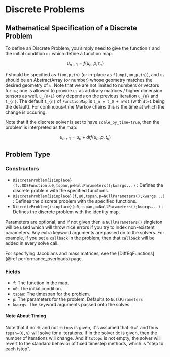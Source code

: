 # Discrete Problems

## Mathematical Specification of a Discrete Problem

To define an Discrete Problem, you simply need to give the function ``f`` and the initial
condition ``u₀`` which define a function map:

```math
u_{n+1} = f(u_{n},p,t_{n})
```

`f` should be specified as `f(un,p,tn)` (or in-place as `f(unp1,un,p,tn)`), and `u₀` should
be an AbstractArray (or number) whose geometry matches the desired geometry of `u`.
Note that we are not limited to numbers or vectors for `u₀`; one is allowed to
provide `u₀` as arbitrary matrices / higher dimension tensors as well. ``u_{n+1}`` only depends on the previous
iteration ``u_{n}`` and ``t_{n}``. The default ``t_{n}`` of `FunctionMap` is
``t_n = t_0 + n*dt`` (with `dt=1` being the default). For continuous-time Markov chains
this is the time at which the change is occuring.

Note that if the discrete solver is set to have `scale_by_time=true`, then the problem
is interpreted as the map:

```math
u_{n+1} = u_n + dt f(u_{n},p,t_{n})
```

## Problem Type

### Constructors

- `DiscreteProblem{isinplace}(f::ODEFunction,u0,tspan,p=NullParameters();kwargs...)` :
  Defines the discrete problem with the specified functions.
- `DiscreteProblem{isinplace}(f,u0,tspan,p=NullParameters();kwargs...)` :
  Defines the discrete problem with the specified functions.
- `DiscreteProblem{isinplace}(u0,tspan,p=NullParameters();kwargs...)` :
  Defines the discrete problem with the identity map.

Parameters are optional, and if not given then a `NullParameters()` singleton
will be used which will throw nice errors if you try to index non-existent
parameters. Any extra keyword arguments are passed on to the solvers. For example,
if you set a `callback` in the problem, then that `callback` will be added in
every solve call.

For specifying Jacobians and mass matrices, see the
[DiffEqFunctions](@ref performance_overloads)
page.

### Fields

* `f`: The function in the map.
* `u0`: The initial condition.
* `tspan`: The timespan for the problem.
* `p`: The parameters for the problem. Defaults to `NullParameters`
* `kwargs`: The keyword arguments passed onto the solves.

#### Note About Timing

Note that if no `dt` and not `tstops` is given, it's assumed that `dt=1` and thus
`tspan=(0,n)` will solve for `n` iterations. If in the solver `dt` is given, then
the number of iterations will change. And if `tstops` is not empty, the solver will
revert to the standard behavior of fixed timestep methods, which is "step to each
tstop".
